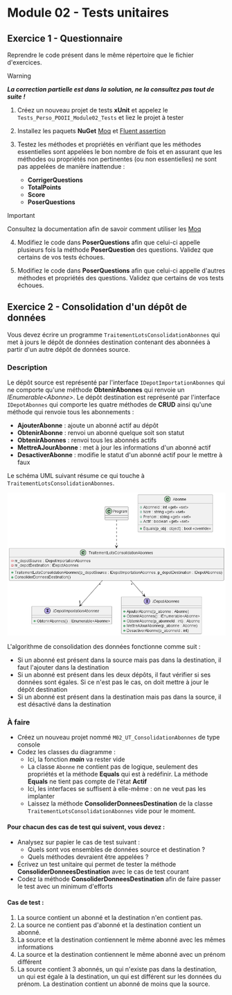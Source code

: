 # Module 02 - Tests unitaires

## Exercice 1 - Questionnaire

Reprendre le code présent dans le même répertoire que le fichier d'exercices.

> [!WARNING]
> ***La correction partielle est dans la solution, ne la consultez pas tout de suite !***

1. Créez un nouveau projet de tests **xUnit** et appelez le `Tests_Perso_POOII_Module02_Tests` et liez le projet à tester

2. Installez les paquets **NuGet** [Moq](https://www.nuget.org/packages/Moq/) et [Fluent assertion](https://www.nuget.org/packages/fluentassertions/)

3. Testez les méthodes et propriétés en vérifiant que les méthodes essentielles sont appelées le bon nombre de fois et en assurant que les méthodes ou propriétés non pertinentes (ou non essentielles) ne sont pas appelées de manière inattendue :
   - **CorrigerQuestions**
   - **TotalPoints**
   - **Score**
   - **PoserQuestions**

> [!IMPORTANT]
> Consultez la documentation afin de savoir comment utiliser les [Moq](https://github.com/devlooped/moq/wiki/Quickstart#verification)

4. Modifiez le code dans **PoserQuestions** afin que celui-ci appelle plusieurs fois la méthode **PoserQuestion** des questions. Validez que certains de vos tests échoues.

5. Modifiez le code dans **PoserQuestions** afin que celui-ci appelle d'autres méthodes et propriétés des questions. Validez que certains de vos tests échoues.

## Exercice 2 - Consolidation d'un dépôt de données

Vous devez écrire un programme `TraitementLotsConsolidationAbonnes` qui met à jours le dépôt de données destination contenant des abonnées à partir d'un autre dépôt de données source.

### Description

Le dépôt source est représenté par l'interface `IDepotImportationAbonnes` qui ne comporte qu'une méthode **ObtenirAbonnes** qui renvoie un *IEnumerable\<Abonne\>*. Le dépôt destination est représenté par l'interface `IDepotAbonnes` qui comporte les quatre méthodes de **CRUD** ainsi qu'une méthode qui renvoie tous les abonnements :

- **AjouterAbonne** : ajoute un abonné actif au dépôt
- **ObtenirAbonne** : renvoi un abonné quelque soit son statut
- **ObtenirAbonnes** : renvoi tous les abonnés actifs
- **MettreAJourAbonne** : met à jour les informations d'un abonné actif
- **DesactiverAbonne** : modifie le statut d'un abonné actif pour le mettre à faux

Le schéma UML suivant résume ce qui touche à `TraitementLotsConsolidationAbonnes`.

![Diagramme classes Abonnés](../images/Module02_TestsUnitaires/diag/abonnes/Abonnes.png)

L'algorithme de consolidation des données fonctionne comme suit :

- Si un abonné est présent dans la source mais pas dans la destination, il faut l'ajouter dans la destination
- Si un abonné est présent dans les deux dépôts, il faut vérifier si ses données sont égales. Si ce n'est pas le cas, on doit mettre à jour le dépôt destination
- Si un abonné est présent dans la destination mais pas dans la source, il est désactivé dans la destination

### À faire

- Créez un nouveau projet nommé `M02_UT_ConsolidationAbonnes` de type console
- Codez les classes du diagramme :
  - Ici, la fonction ***main*** va rester vide
  - La classe `Abonne` ne contient pas de logique, seulement des propriétés et la méthode **Equals** qui est à redéfinir. La méthode **Equals** ne tient pas compte de l'état **Actif**
  - Ici, les interfaces se suffisent à elle-même : on ne veut pas les implanter
  - Laissez la méthode **ConsoliderDonneesDestination** de la classe `TraitementLotsConsolidationAbonnes` vide pour le moment.

#### Pour chacun des cas de test qui suivent, vous devez :

- Analysez sur papier le cas de test suivant :
  - Quels sont vos ensembles de données source et destination ?
  - Quels méthodes devraient être appelées ?
- Écrivez un test unitaire qui permet de tester la méthode **ConsoliderDonneesDestination** avec le cas de test courant
- Codez la méthode **ConsoliderDonneesDestination** afin de faire passer le test avec un minimum d'efforts

#### Cas de test :

1. La source contient un abonné et la destination n'en contient pas.
2. La source ne contient pas d'abonné et la destination contient un abonné.
3. La source et la destination contiennent le même abonné avec les mêmes informations
4. La source et la destination contiennent le même abonné avec un prénom différent
5. La source contient 3 abonnés, un qui n'existe pas dans la destination, un qui est égale à la destination, un qui est différent sur les données du prénom. La destination contient un abonné de moins que la source.
